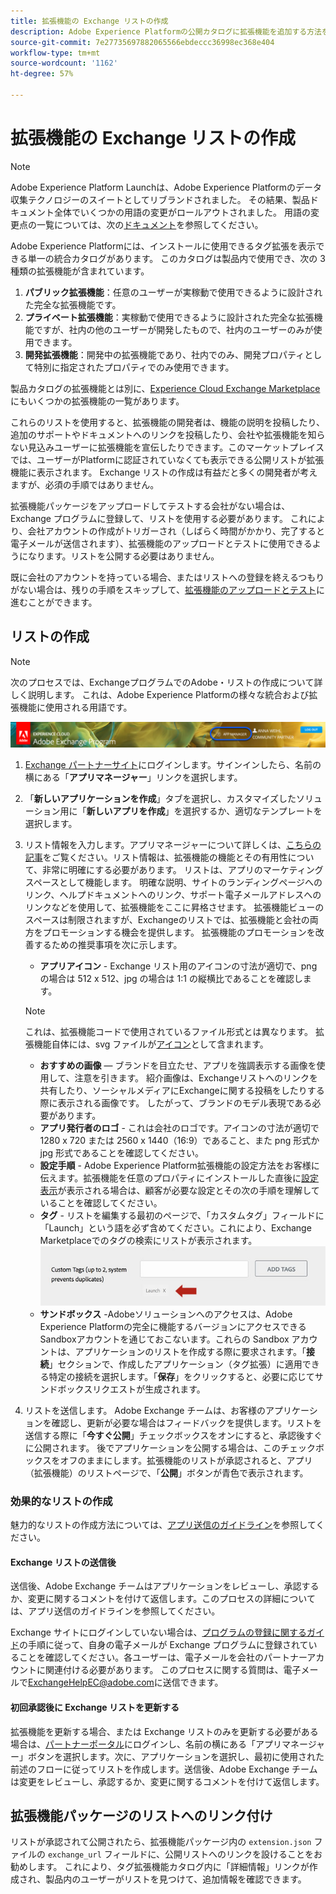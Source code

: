 ```yaml
---
title: 拡張機能の Exchange リストの作成
description: Adobe Experience Platformの公開カタログに拡張機能を追加する方法を説明します。
source-git-commit: 7e27735697882065566ebdeccc36998ec368e404
workflow-type: tm+mt
source-wordcount: '1162'
ht-degree: 57%

---
```


# 拡張機能の Exchange リストの作成

>[!NOTE]
>
>Adobe Experience Platform Launchは、Adobe Experience Platformのデータ収集テクノロジーのスイートとしてリブランドされました。 その結果、製品ドキュメント全体でいくつかの用語の変更がロールアウトされました。 用語の変更点の一覧については、次の[ドキュメント](../../term-updates.md)を参照してください。

Adobe Experience Platformには、インストールに使用できるタグ拡張を表示できる単一の統合カタログがあります。 このカタログは製品内で使用でき、次の 3 種類の拡張機能が含まれています。

1. **パブリック拡張機能**：任意のユーザーが実稼動で使用できるように設計された完全な拡張機能です。
1. **プライベート拡張機能**：実稼動で使用できるように設計された完全な拡張機能ですが、社内の他のユーザーが開発したもので、社内のユーザーのみが使用できます。
1. **開発拡張機能**：開発中の拡張機能であり、社内でのみ、開発プロパティとして特別に指定されたプロパティでのみ使用できます。

製品カタログの拡張機能とは別に、[Experience Cloud Exchange Marketplace](https://exchange.adobe.com/experiencecloud.experience-platform-launch.html#product) にもいくつかの拡張機能の一覧があります。

これらのリストを使用すると、拡張機能の開発者は、機能の説明を投稿したり、追加のサポートやドキュメントへのリンクを投稿したり、会社や拡張機能を知らない見込みユーザーに拡張機能を宣伝したりできます。このマーケットプレイスでは、ユーザーがPlatformに認証されていなくても表示できる公開リストが拡張機能に表示されます。  Exchange リストの作成は有益だと多くの開発者が考えますが、必須の手順ではありません。

拡張機能パッケージをアップロードしてテストする会社がない場合は、Exchange プログラムに登録して、リストを使用する必要があります。  これにより、会社アカウントの作成がトリガーされ（しばらく時間がかかり、完了すると電子メールが送信されます）、拡張機能のアップロードとテストに使用できるようになります。リストを公開する必要はありません。

既に会社のアカウントを持っている場合、またはリストへの登録を終えるつもりがない場合は、残りの手順をスキップして、[拡張機能のアップロードとテスト](./upload-and-test.md)に進むことができます。

## リストの作成

>[!NOTE]
>
>次のプロセスでは、ExchangeプログラムでのAdobe・リストの作成について詳しく説明します。 これは、Adobe Experience Platformの様々な統合および拡張機能に使用される用語です。

![Experience Cloudアプリマネージャーのリンクの場所](../images/getting-started/app-mgr-link.png)

1. [Exchange パートナーサイト](https://partners.adobe.com/exchangeprogram/experiencecloud)にログインします。サインインしたら、名前の横にある「**アプリマネージャー**」リンクを選択します。
1. 「**新しいアプリケーションを作成**」タブを選択し、カスタマイズしたソリューション用に「**新しいアプリを作成**」を選択するか、適切なテンプレートを選択します。
1. リスト情報を入力します。アプリマネージャーについて詳しくは、[こちらの記事](https://adobeexchangeec.zendesk.com/hc/en-us/articles/360024197931)をご覧ください。リスト情報は、拡張機能の機能とその有用性について、非常に明確にする必要があります。 リストは、アプリのマーケティングスペースとして機能します。 明確な説明、サイトのランディングページへのリンク、ヘルプドキュメントへのリンク、サポート電子メールアドレスへのリンクなどを使用して、拡張機能をここに昇格させます。 拡張機能ビューのスペースは制限されますが、Exchangeのリストでは、拡張機能と会社の両方をプロモーションする機会を提供します。 拡張機能のプロモーションを改善するための推奨事項を次に示します。
   - **アプリアイコン** - Exchange リスト用のアイコンの寸法が適切で、png の場合は 512 x 512、jpg の場合は 1:1 の縦横比であることを確認します。

   >[!NOTE]
   >
   >これは、拡張機能コードで使用されているファイル形式とは異なります。 拡張機能自体には、svg ファイルが[アイコン](../manifest.md)として含まれます。

   - **おすすめの画像**  — ブランドを目立たせ、アプリを強調表示する画像を使用して、注意を引きます。 紹介画像は、Exchangeリストへのリンクを共有したり、ソーシャルメディアにExchangeに関する投稿をしたりする際に表示される画像です。 したがって、ブランドのモデル表現である必要があります。
   - **アプリ発行者のロゴ** - これは会社のロゴです。アイコンの寸法が適切で 1280 x 720 または 2560 x 1440（16:9）であること、また png 形式か jpg 形式であることを確認してください。
   - **設定手順**  - Adobe Experience Platform拡張機能の設定方法をお客様に伝えます。拡張機能を任意のプロパティにインストールした直後に[設定表示](../configuration.md)が表示される場合は、顧客が必要な設定とその次の手順を理解していることを確認してください。
   - **タグ** - リストを編集する最初のページで、「カスタムタグ」フィールドに「Launch」という語を必ず含めてください。これにより、Exchange Marketplaceでのタグの検索にリストが表示されます。
      ![](../images/getting-started/custom-tags.jpg)
   - **サンドボックス**  -Adobeソリューションへのアクセスは、Adobe Experience Platformの完全に機能するバージョンにアクセスできるSandboxアカウントを通じておこないます。これらの Sandbox アカウントは、アプリケーションのリストを作成する際に要求されます。「**接続**」セクションで、作成したアプリケーション（タグ拡張）に適用できる特定の接続を選択します。「**保存**」をクリックすると、必要に応じてサンドボックスリクエストが生成されます。
1. リストを送信します。  Adobe Exchange チームは、お客様のアプリケーションを確認し、更新が必要な場合はフィードバックを提供します。リストを送信する際に「**今すぐ公開**」チェックボックスをオンにすると、承認後すぐに公開されます。 後でアプリケーションを公開する場合は、このチェックボックスをオフのままにします。拡張機能のリストが承認されると、アプリ（拡張機能）のリストページで、「**公開**」ボタンが青色で表示されます。

### 効果的なリストの作成

魅力的なリストの作成方法については、[アプリ送信のガイドライン](https://partners.adobe.com/exchangeprogram/experiencecloud/build/ec-exchange.html)を参照してください。

#### Exchange リストの送信後

送信後、Adobe Exchange チームはアプリケーションをレビューし、承認するか、変更に関するコメントを付けて返信します。このプロセスの詳細については、アプリ送信のガイドラインを参照してください。

Exchange サイトにログインしていない場合は、[プログラムの登録に関するガイド](https://partners.adobe.com/content/mcp/us/en/home/reg-guide.html)の手順に従って、自身の電子メールが Exchange プログラムに登録されていることを確認してください。各ユーザーは、電子メールを会社のパートナーアカウントに関連付ける必要があります。 このプロセスに関する質問は、電子メールで<ExchangeHelpEC@adobe.com>に送信できます。

#### 初回承認後に Exchange リストを更新する

拡張機能を更新する場合、または Exchange リストのみを更新する必要がある場合は、[パートナーポータル](https://partners.adobe.com/exchangeprogram/experiencecloud)にログインし、名前の横にある「アプリマネージャー」ボタンを選択します。次に、アプリケーションを選択し、最初に使用された前述のフローに従ってリストを作成します。送信後、Adobe Exchange チームは変更をレビューし、承認するか、変更に関するコメントを付けて返信します。

## 拡張機能パッケージのリストへのリンク付け

リストが承認されて公開されたら、拡張機能パッケージ内の `extension.json` ファイルの `exchange_url` フィールドに、公開リストへのリンクを設けることをお勧めします。  これにより、タグ拡張機能カタログ内に「詳細情報」リンクが作成され、製品内のユーザーがリストを見つけて、追加情報を確認できます。
